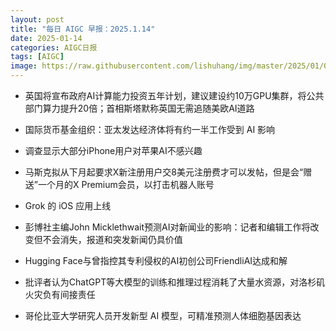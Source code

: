 ```yaml
---
layout: post
title: "每日 AIGC 早报：2025.1.14"
date: 2025-01-14
categories: AIGC日报
tags: [AIGC]
image: https://raw.githubusercontent.com/lishuhang/img/master/2025/01/0114-d.jpg
---
```


- 英国将宣布政府AI计算能力投资五年计划，建议建设约10万GPU集群，将公共部门算力提升20倍；首相斯塔默称英国无需追随美欧AI道路

- 国际货币基金组织：亚太发达经济体将有约一半工作受到 AI 影响

- 调查显示大部分iPhone用户对苹果AI不感兴趣

- 马斯克拟从下月起要求X新注册用户交8美元注册费才可以发帖，但是会“赠送”一个月的X Premium会员，以打击机器人账号

- Grok 的 iOS 应用上线

- 彭博社主编John Micklethwait预测AI对新闻业的影响：记者和编辑工作将改变但不会消失，报道和突发新闻仍具价值

- Hugging Face与曾指控其专利侵权的AI初创公司FriendliAI达成和解

- 批评者认为ChatGPT等大模型的训练和推理过程消耗了大量水资源，对洛杉矶火灾负有间接责任

- 哥伦比亚大学研究人员开发新型 AI 模型，可精准预测人体细胞基因表达